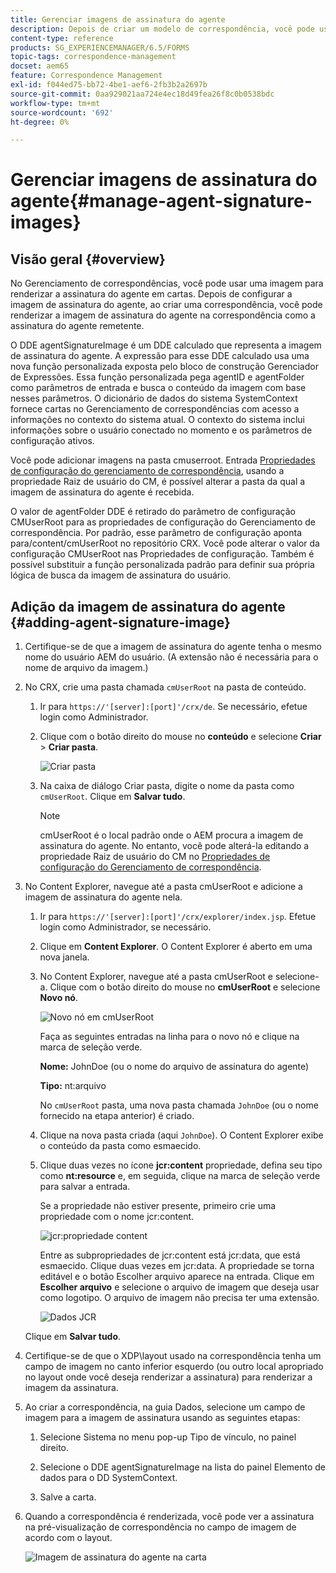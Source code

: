 ```yaml
---
title: Gerenciar imagens de assinatura do agente
description: Depois de criar um modelo de correspondência, você pode usá-lo para criar correspondência no AEM Forms gerenciando dados, conteúdo e anexos.
content-type: reference
products: SG_EXPERIENCEMANAGER/6.5/FORMS
topic-tags: correspondence-management
docset: aem65
feature: Correspondence Management
exl-id: f044ed75-bb72-4be1-aef6-2fb3b2a2697b
source-git-commit: 0aa929021aa724e4ec18d49fea26f8c0b0538bdc
workflow-type: tm+mt
source-wordcount: '692'
ht-degree: 0%

---
```


# Gerenciar imagens de assinatura do agente{#manage-agent-signature-images}

## Visão geral {#overview}

No Gerenciamento de correspondências, você pode usar uma imagem para renderizar a assinatura do agente em cartas. Depois de configurar a imagem de assinatura do agente, ao criar uma correspondência, você pode renderizar a imagem de assinatura do agente na correspondência como a assinatura do agente remetente.

O DDE agentSignatureImage é um DDE calculado que representa a imagem de assinatura do agente. A expressão para esse DDE calculado usa uma nova função personalizada exposta pelo bloco de construção Gerenciador de Expressões. Essa função personalizada pega agentID e agentFolder como parâmetros de entrada e busca o conteúdo da imagem com base nesses parâmetros. O dicionário de dados do sistema SystemContext fornece cartas no Gerenciamento de correspondências com acesso a informações no contexto do sistema atual. O contexto do sistema inclui informações sobre o usuário conectado no momento e os parâmetros de configuração ativos.

Você pode adicionar imagens na pasta cmuserroot. Entrada [Propriedades de configuração do gerenciamento de correspondência](/help/forms/using/cm-configuration-properties.md), usando a propriedade Raiz de usuário do CM, é possível alterar a pasta da qual a imagem de assinatura do agente é recebida.

O valor de agentFolder DDE é retirado do parâmetro de configuração CMUserRoot para as propriedades de configuração do Gerenciamento de correspondência. Por padrão, esse parâmetro de configuração aponta para/content/cmUserRoot no repositório CRX. Você pode alterar o valor da configuração CMUserRoot nas Propriedades de configuração.
Também é possível substituir a função personalizada padrão para definir sua própria lógica de busca da imagem de assinatura do usuário.

## Adição da imagem de assinatura do agente {#adding-agent-signature-image}

1. Certifique-se de que a imagem de assinatura do agente tenha o mesmo nome do usuário AEM do usuário. (A extensão não é necessária para o nome de arquivo da imagem.)
1. No CRX, crie uma pasta chamada `cmUserRoot` na pasta de conteúdo.

   1. Ir para `https://'[server]:[port]'/crx/de`. Se necessário, efetue login como Administrador.

   1. Clique com o botão direito do mouse no **conteúdo** e selecione **Criar** > **Criar pasta**.

      ![Criar pasta](assets/1_createnode_cmuserroot.png)

   1. Na caixa de diálogo Criar pasta, digite o nome da pasta como `cmUserRoot`. Clique em **Salvar tudo**.

      >[!NOTE]
      >
      >cmUserRoot é o local padrão onde o AEM procura a imagem de assinatura do agente. No entanto, você pode alterá-la editando a propriedade Raiz de usuário do CM no [Propriedades de configuração do Gerenciamento de correspondência](/help/forms/using/cm-configuration-properties.md).

1. No Content Explorer, navegue até a pasta cmUserRoot e adicione a imagem de assinatura do agente nela.

   1. Ir para `https://'[server]:[port]'/crx/explorer/index.jsp`. Efetue login como Administrador, se necessário.
   1. Clique em **Content Explorer**. O Content Explorer é aberto em uma nova janela.
   1. No Content Explorer, navegue até a pasta cmUserRoot e selecione-a. Clique com o botão direito do mouse no **cmUserRoot** e selecione **Novo nó**.

      ![Novo nó em cmUserRoot](assets/2_cmuserroot_newnode.png)

      Faça as seguintes entradas na linha para o novo nó e clique na marca de seleção verde.

      **Nome:** JohnDoe (ou o nome do arquivo de assinatura do agente)

      **Tipo:** nt:arquivo

      No `cmUserRoot` pasta, uma nova pasta chamada `JohnDoe` (ou o nome fornecido na etapa anterior) é criado.

   1. Clique na nova pasta criada (aqui `JohnDoe`). O Content Explorer exibe o conteúdo da pasta como esmaecido.

   1. Clique duas vezes no ícone **jcr:content** propriedade, defina seu tipo como **nt:resource** e, em seguida, clique na marca de seleção verde para salvar a entrada.

      Se a propriedade não estiver presente, primeiro crie uma propriedade com o nome jcr:content.

      ![jcr:propriedade content](assets/3_jcrcontentntresource.png)

      Entre as subpropriedades de jcr:content está jcr:data, que está esmaecido. Clique duas vezes em jcr:data. A propriedade se torna editável e o botão Escolher arquivo aparece na entrada. Clique em **Escolher arquivo** e selecione o arquivo de imagem que deseja usar como logotipo. O arquivo de imagem não precisa ter uma extensão.

      ![Dados JCR](assets/5_jcrdata.png)

   Clique em **Salvar tudo**.

1. Certifique-se de que o XDP\layout usado na correspondência tenha um campo de imagem no canto inferior esquerdo (ou outro local apropriado no layout onde você deseja renderizar a assinatura) para renderizar a imagem da assinatura.
1. Ao criar a correspondência, na guia Dados, selecione um campo de imagem para a imagem de assinatura usando as seguintes etapas:

   1. Selecione Sistema no menu pop-up Tipo de vínculo, no painel direito.

   1. Selecione o DDE agentSignatureImage na lista do painel Elemento de dados para o DD SystemContext.

   1. Salve a carta.

1. Quando a correspondência é renderizada, você pode ver a assinatura na pré-visualização de correspondência no campo de imagem de acordo com o layout.

   ![Imagem de assinatura do agente na carta](assets/letterwithsignature.png)
